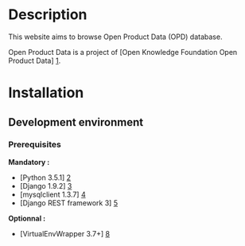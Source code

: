 # Description

This website aims to browse Open Product Data (OPD) database.

Open Product Data is a project of [Open Knowledge Foundation Open Product Data] [1].

[1]: <http://product.okfn.org> "OKFN Open Product Data website"

# Installation

## Development environment

### Prerequisites

**Mandatory :**

* [Python 3.5.1] [2]
* [Django 1.9.2] [3]
* [mysqlclient 1.3.7] [4]
* [Django REST framework 3] [5]

[2]: <http://www.python.org/getit/> "Python install documentation"
[3]: <https://www.djangoproject.com/download/> "How to get Django"
[4]: <http://www.lfd.uci.edu/~gohlke/pythonlibs/#mysqlclient> "Unofficial Windows Binaries for Python Extension Packages"
[5]: <http://www.django-rest-framework.org/#installation> "Django REST framework - Installation"

**Optionnal :**

* [VirtualEnvWrapper 3.7+] [8]

[8]: <http://virtualenvwrapper.readthedocs.org/en/latest/install.html#basic-installation> "VirtualEnvWrapper install documentation"
